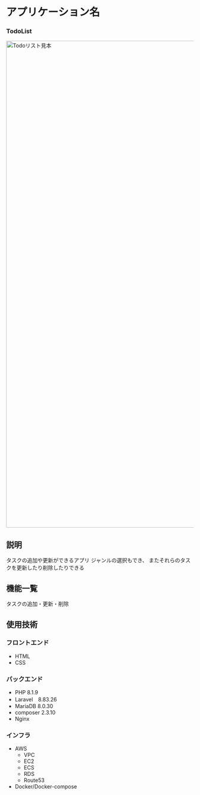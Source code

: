 # アプリケーション名
### TodoList

<img width="1308" alt="Todoリスト見本" src="https://user-images.githubusercontent.com/55370161/204138277-14a1da8b-cbc4-4a0f-aa65-7181e72ff6de.png">


## 説明
タスクの追加や更新ができるアプリ
ジャンルの選択もでき、
またそれらのタスクを更新したり削除したりできる

## 機能一覧
タスクの追加・更新・削除

## 使用技術
### フロントエンド
- HTML  
- CSS    
### バックエンド
- PHP 8.1.9  
- Laravel　8.83.26  
- MariaDB 8.0.30 
- composer 2.3.10
- Nginx
### インフラ
- AWS
  - VPC
  - EC2
  - ECS
  - RDS
  - Route53
- Docker/Docker-compose
